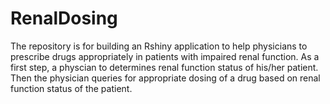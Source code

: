 # RenalDosing
The repository is for building an Rshiny application to help physicians to prescribe drugs appropriately in patients with impaired renal function. 
As a first step, a physcian to determines renal function status of his/her patient. Then the physician queries for appropriate dosing of a drug based on renal function status of the patient.
